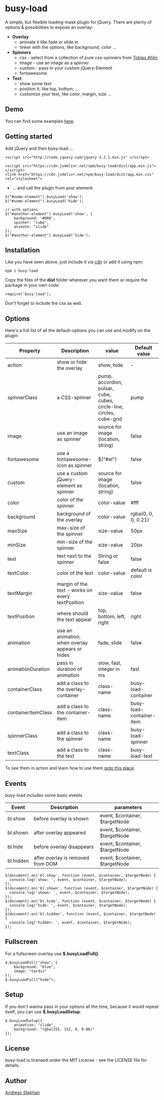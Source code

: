 # busy-load

A simple, but flexible loading-mask plugin for jQuery. There are plenty of options & possibilities to expose an overlay:

* **Overlay**
  * animate it like fade or slide in
  * tinker with the options, like background, color ...  
* **Spinners**
  * css - select from a collection of pure css-spinners from [Tobias Ahlin](http://tobiasahlin.com/spinkit/)
  * image - use an image as a spinner
  * custom - pass in your custom jQuery-Element
  * fontawesome
* **Text**
  * show some text 
  * position it, like top, bottom, ...
  * customize your text, like color, margin, size ... 

## Demo

You can find some examples [here](https://piccard21.github.io/busy-load/).

## Getting started

Add jQuery and then busy-load ...

```
<script src="http://code.jquery.com/jquery-3.2.1.min.js" </script>

<script src="https://cdn.jsdelivr.net/npm/busy-load/dist/app.min.js"></script>
<link href="https://cdn.jsdelivr.net/npm/busy-load/dist/app.min.css" rel="stylesheet">
```

* ... and call the plugin from your element:

```
$("#some-element").busyLoad('show');
$("#some-element").busyLoad('hide');	

// with options
$("#another-element").busyLoad('show', {
	background: '#000',
	spinner: "cube",
	animate: "slide"
});
$("#another-element").busyLoad('hide');

```


## Installation

Like you have seen above, just include it via [cdn](https://www.jsdelivr.com/package/npm/busy-load) or add it using npm: 
 
```
npm i busy-load
```

Copy the files of the **dist** folder wherever you want them or require the package in your own code:

```
require('busy-load'); 
```

Don't forget to include the css as well.


## Options

Here's a full list of all the default-options you can use and modify on the plugin:

 
Property              | Description       | value      | Default value
-------------         | -------------     | -------------    | -------------
action                | show or hide the overlay | show, hide | -
spinnerClass          | a CSS-spinner     | pump, accordion, pulsar, cube, cubes, circle-line, circles, cube-grid | pump
image        		  | use an image as spinner  | source for image (location, string)  | false
fontawesome   		  | use a fontawesome-icon as spinner  | $("#el")  | false
custom        		  | use a custom jQuery-element as spinner  | source for image (location, string)  | false
color             	  | color of the spinner  | color-value   | #fff
background             	  | background of the overlay  | color-value   | rgba(0, 0, 0, 0.21)
maxSize        		  | max-size of the spinner  | size-value  | 50px
minSize        		  | min-size of the spinner  | size-value  | 20px
text 		          | text next to the spinner | String or false   | false
textColor 		          | color of the text | color-value      | default is color
textMargin 		          | margin of the text - works on every textPosition | size-value   | false
textPosition 		          | where should the text appear | top, bottom, left, right   | right
animation 		          | use an animation, when overlay appears or hides| fade, slide | false 
animationDuration 		          | pass in duration of animation | slow, fast, integer in ms | fast 
containerClass 		          | add a class to the overlay-container | class-name | busy-load-container 
containerItemClass 		          | add a class to the container-item | class-name | busy-load-container-item
spinnerClass 		          | add a class to the spinner | class-name | busy-load-spinner
textClass 		          | add a class to the text | class-name | busy-load-text


To see them in action and learn how to use them [goto this place](https://piccard21.github.io/busy-load/).

## Events

busy-load includes some basic events

Event              | Description       | parameters       
-------------         | -------------     | -------------    
bl.show                | before overlay is shown | event, $container, $targetNode
bl.shown                | after overlay appeared | event, $container, $targetNode
bl.hide                | before overlay disappears | event, $container, $targetNode
bl.hidden                | after overlay is removed from DOM | event, $container, $targetNode



```         
$(document).on('bl.show', function (event, $container, $targetNode) {
  console.log('show: ', event, $container, $targetNode);
});
$(document).on('bl.shown', function (event, $container, $targetNode) {
  console.log('shown: ', event, $container, $targetNode);
});
$(document).on('bl.hide', function (event, $container, $targetNode) {
  console.log('hide: ', event, $container, $targetNode);
});
$(document).on('bl.hidden', function (event, $container, $targetNode) {
  console.log('hidden: ', event, $container, $targetNode);
});
```        



## Fullscreen

For a fullscreen-overlay use **$.busyLoadFull()**:

```        
$.busyLoadFull("show", {
	background: "blue",
	image: "tardis"
});
$.busyLoadFull("hide");
```    

## Setup

If you don't wanna pass in your options all the time, because it would repeat itself, you can use **$.busyLoadSetup**:
 
```        
$.busyLoadSetup({
	animation: "slide",
	background: "rgba(255, 152, 0, 0.86)"
}); 
```         



## License

busy-load is licensed under the MIT License - see the LICENSE file for details.


## Author
[Andreas Stephan](https://cafe-serendipity.com)